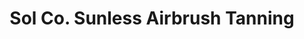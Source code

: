 ---
title: "Sol Co. Sunless Airbrush Tanning"
url: /frisco/sol-co-sunless-airbrush-tanning/
shop: Kosmetik
---
